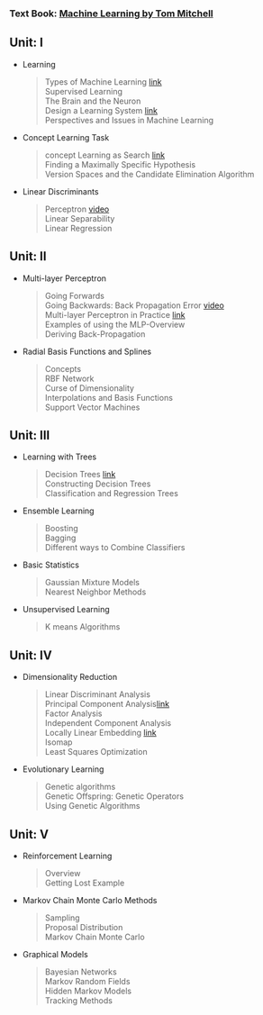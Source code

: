 ### Text Book:  [Machine Learning by Tom Mitchell](https://www.cin.ufpe.br/~cavmj/Machine%20-%20Learning%20-%20Tom%20Mitchell.pdf)

## Unit: I 
- Learning<br>
  >Types of Machine Learning  [link](https://medium.com/analytics-vidhya/an-introduction-to-machine-learning-574bafa6fc66)<br>
  >Supervised Learning<br>
  >The Brain and the Neuron<br>
  >Design a Learning System  [link](https://medium.datadriveninvestor.com/3-steps-introduction-to-machine-learning-and-design-of-a-learning-system-bd12b65aa50c) </br>
  >Perspectives and Issues in Machine Learning<br>
- Concept Learning Task<br>
  >concept Learning as Search  [link](https://medium.com/@pralhad2481/chapter-2-concept-learning-part-2-d8aa0761143e)<br>
  >Finding a Maximally Specific Hypothesis<br>
  >Version Spaces and the Candidate Elimination Algorithm<br>
- Linear Discriminants<br>
  >Perceptron  [video](https://www.youtube.com/watch?v=ktGm0WCoQOg)<br>
  >Linear Separability<br>
  >Linear Regression<br>

## Unit: II
- Multi-layer Perceptron<br>
  >Going Forwards<br>
  >Going Backwards: Back Propagation Error  [video](https://www.youtube.com/watch?v=aircAruvnKk)<br>
  >Multi-layer Perceptron in Practice  [link](https://medium.com/edureka/backpropagation-bd2cf8fdde81)<br>
  >Examples of using the MLP-Overview<br>
  >Deriving Back-Propagation<br>
- Radial Basis Functions and Splines<br>
  >Concepts<br>
  >RBF Network<br>
  >Curse of Dimensionality<br>
  >Interpolations and Basis Functions<br>
  >Support Vector Machines<br>

## Unit: III
- Learning with Trees<br>
  >Decision Trees  [link](https://medium.com/@MrBam44/decision-trees-91f61a42c724)<br>
  >Constructing Decision Trees<br>
  >Classification and Regression Trees<br>
- Ensemble Learning<br>
  >Boosting<br>
  >Bagging<br>
  >Different ways to Combine Classifiers<br>
- Basic Statistics<br>
  >Gaussian Mixture Models<br>
  >Nearest Neighbor Methods<br>
- Unsupervised Learning<br>
  >K means Algorithms<br>

## Unit: IV
- Dimensionality Reduction<br>
  >Linear Discriminant Analysis<br>
  >Principal Component Analysis[link](https://medium.com/analytics-vidhya/understanding-principle-component-analysis-pca-step-by-step-e7a4bb4031d9)<br>
  >Factor Analysis<br>
  >Independent Component Analysis<br>
  >Locally Linear Embedding [link](https://medium.com/analytics-vidhya/locally-linear-embedding-lle-data-mining-b956616d24e9)<br>
  >Isomap<br>
  >Least Squares Optimization<br>
- Evolutionary Learning<br>
  >Genetic algorithms<br>
  >Genetic Offspring: Genetic Operators<br>
  >Using Genetic Algorithms<br>

## Unit: V
- Reinforcement Learning<br>   
  >Overview<br>
  >Getting Lost Example<br>
- Markov Chain Monte Carlo Methods<br>
  >Sampling<br>
  >Proposal Distribution<br>
  >Markov Chain Monte Carlo<br>
- Graphical Models<br>
  >Bayesian Networks<br>
  >Markov Random Fields<br>
  >Hidden Markov Models<br>
  >Tracking Methods<br>




   

